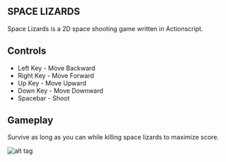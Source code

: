 ## SPACE LIZARDS ##

Space Lizards is a 2D space shooting game written in Actionscript.

## Controls ##

- Left Key - Move Backward
- Right Key - Move Forward
- Up Key - Move Upward
- Down Key - Move Downward
- Spacebar - Shoot

## Gameplay ##

Survive as long as you can while killing space lizards to maximize score.

![alt tag](https://cloud.githubusercontent.com/assets/5244883/8763839/a5f3a5ce-2d7e-11e5-81d8-90fc9970e430.png)